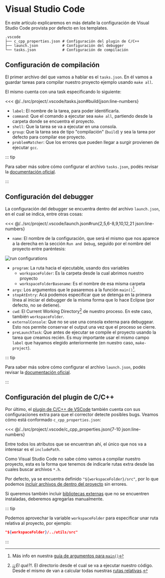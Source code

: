 # Visual Studio Code

En este artículo explicaremos en más detalle la configuración de Visual Studio
Code provista por defecto en los templates.

```
.vscode
├── c_cpp_properties.json # Configuración del plugin de C/C++
├── launch.json           # Configuración del debugger
└── tasks.json            # Configuración de compilación
```

## Configuración de compilación

El primer archivo del que vamos a hablar es el `tasks.json`. En él vamos a
guardar tareas para compilar nuestro proyecto ejemplo usando `make all`.

El mismo cuenta con una task especificando lo siguiente:

<<< @/../src/project/.vscode/tasks.json#build{json:line-numbers}

- `label`: El nombre de la tarea, para poder identificarla.
- `command`: Que el comando a ejecutar sea `make all`, partiendo desde la
carpeta donde se encuentra el proyecto.
- `shell`: Que la tarea se va a ejecutar en una consola.
- `group`: Que la tarea sea de tipo "compilación" (`build`) y sea la tarea por
defecto para compilar ese proyecto.
- `problemMatcher`: Que los errores que pueden llegar a surgir provienen de
ejecutar `gcc`.

::: tip

Para saber más sobre cómo configurar el archivo `tasks.json`, podés revisar la
[documentación oficial](https://code.visualstudio.com/docs/editor/tasks#vscode).

:::

## Configuración del debugger

La configuración del debugger se encuentra dentro del archivo `launch.json`, en
el cual se indica, entre otras cosas:

<<< @/../src/project/.vscode/launch.json#run{2,5,6-8,9,10,12,21 json:line-numbers}

- `name`: El nombre de la configuración, que será el mismo que nos aparece a la
derecha en la sección `Run and Debug`, seguido por el nombre del proyecto entre
paréntesis:

![run configurations](/img/code/run-configurations.png)

- `program`: La ruta hacia el ejecutable, usando dos variables
  - `workspaceFolder`: Es la carpeta desde la cual abrimos nuestro proyecto
  - `workspaceFolderBasename`: Es el nombre de esa misma carpeta
- `args`: Los argumentos que le pasaremos a la función `main()`[^1].
- `stopAtEntry`: Acá podemos especificar que se detenga en la primera línea al
iniciar el debugger de la misma forma que lo hace Eclipse (por defecto, no se
detiene).
- `cwd`: El Current Working Directory[^2] de nuestro proceso. En este caso,
también `workspaceFolder`.
- `externalConsole`: Que no se use una consola externa para debuggear. Esto nos
permite conservar el output una vez que el proceso se cierre.
- `preLaunchTask`: Que antes de ejecutar se compile el proyecto usando la tarea
que creamos recién. Es muy importante usar el mismo campo `label` que hayamos
elegido anteriormente (en nuestro caso, `make-project`).

::: tip

Para saber más sobre cómo configurar el archivo `launch.json`, podés revisar la
[documentación oficial](https://code.visualstudio.com/docs/editor/debugging#_launch-configurations).

:::


## Configuración del plugin de C/C++

Por último, el
[plugin de C/C++ de VSCode](https://marketplace.visualstudio.com/items?itemName=ms-vscode.cpptools)
también cuenta con sus configuraciones extra para que el corrector detecte
posibles bugs. Veamos cómo está conformado `c_cpp_properties.json`:

<<< @/../src/project/.vscode/c_cpp_properties.json{7-10 json:line-numbers}

Entre todos los atributos que se encuentran ahí, el único que nos va a interesar
es el `includePath`.

Como Visual Studio Code no sabe cómo vamos a compilar nuestro proyecto, esta es
la forma que tenemos de indicarle rutas extra desde las cuales buscar archivos
`*.h`.

Por defecto, ya se encuentra definido `"${workspaceFolder}/src"`, por lo que
podemos [incluir archivos de dentro del proyecto](../multiples-archivos.md)
sin errores.

Si queremos también incluir [bibliotecas externas](../static-libraries.md) que
no se encuentren instaladas, deberemos agregarlas manualmente.

::: tip

Podemos aprovechar la variable `workspaceFolder` para especificar unar ruta
relativa al proyecto, por ejemplo:

```json
"${workspaceFolder}/../utils/src"
```

:::

[^1]: Más info en nuestra
[guía de argumentos para `main()`](https://docs.utnso.com.ar/guias/programacion/main)

[^2]: _¡¿El qué?!_. El directorio desde el cual se va a ejecutar nuestro código.
Desde el mismo de van a calcular todas nuestras
[rutas relativas](https://docs.utnso.com.ar/guias/consola/rutas.html#current-working-directory).
